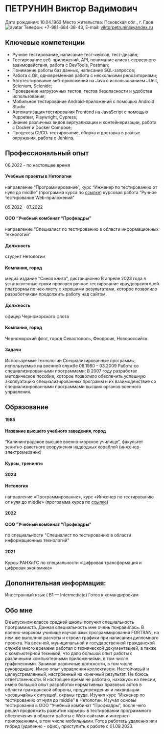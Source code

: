 # ПЕТРУНИН Виктор Вадимович
Дата рождения: 10.04.1963
Место жительства: Псковская обл., г. Гдов
![avatar](https://sun9-76.userapi.com/c9693/u126281632/-6/x_79a88f66.jpg)
Телефон: +7-981-684-38-43, E-mail: viktorpetrunin@yandex.ru

## Ключевые компетенции
- Ручное тестирование, написание тест-кейсов, тест-дизайн;
- Тестирование веб-приложений, API, понимание клиент-серверного взаимодействия, работа с DevTools, Postman;
- Понимание работы баз данных, написание SQL-запросов;
- Работа с Git, одновременная работа с несколькими репозиториями;
- Автотестирование веб-приложений на Java с использованием JUnit, Selenium, Selenide;
- Проведение нагрузочных тестов, тестов безопасности и удобства использования;
- Мобильное тестирование Android-приложений с помощью Android Studio
- Автоматизация тестирования Frontend на JavaScript с помощью Puppeteer, Playwright, Cypress;
- Знание различных видов виртуализации и контейнеризации, работа с Docker и Docker Compose;
- Процессы CI/CD: тестирование, сборка и доставка в разные окружения, работа с Jenkins.


## Профессиональный опыт
06.2022 - по настоящее время
#### Учебные проекты в Нетологии
направление “Программирование”, курс “Инженер по тестированию от нуля до middle” (программа курса по [ссылке](https://netology.ru/programs/qa))
курсовая работа “Ручное тестирование Web-приложений”

05.2022 - 07.2022
#### ООО “Учебный комбинат “Профкадры”
направление “Специалист по тестированию в области информационных технологий”

#### Должность
студент Нетологии
#### Компания, город
медиа издание "Синяя книга", дистанционно
В апреле 2023 года в установленные сроки произвел ручное тестирование краудсорсинговой платформы по чек-листу с хорошими результатами, которое позволило разработчикам продолжить работу над сайтом.

#### Должность
офицер Черноморского флота
#### Компания, город 
Черноморский флот, город Севастополь, Феодосия, Новороссийск
#### Задачи
Используемые технологии 
Специализированные программы, используемые на военной службе
08.1980 – 03.2009 
Работа со специализированными программами:
В 2007 году разработал методическое пособие, которое позволило обеспечить успешную эксплуатацию специализированных программ и их взаимодействие со специализированными программами высших органов военного управления.


## Образование
#### 1985 
#### Название высшего учебного заведения, город
“Калининградское высшее военно-морское училище”, факультет зенитно-ракетного вооружения надводных кораблей (инженер-электромеханик) 

#### Курсы, тренинги:
#### 2023
#### Нетология
направление «Программирование», курс «Инженер по тестированию от нуля до middle» (программа курса по [ссылке](https://netology.ru/programs/qa))
#### 2022
#### ООО "Учебный комбинат "Профкадры"
по специальности "Специалист по тестированию в области информационных технологий"
#### 2021
Курсы РАНХиГС по специальности «Цифровая трансформация и цифровая экономика»

## Дополнительная информация:
Иностранный язык ( B1 — Intermediate)
Готов к командировкам

## Обо мне
В выпускном классе средней школы получил специальность программиста. Данная специальность мне очень понравилась. В военно-морском училище изучал язык программирования FORTRAN, на нем же выполнял расчеты и строил графики при написании дипломного проекта.
На военной, муниципальной и государственной гражданской службе много времени работал с технической документацией, а также с компьютерной техникой, что дало большой опыт работы с различными компьютерными приложениями, в том числе графическими. Занимал различные должности, в том числе руководящие. Имею опыт управления коллективом. Настойчивый и целеустремленный, настроенный на конечный результат. Не боюсь ответственности.
В настоящее время не работаю, нахожусь на пенсии, имею большой опыт разработки нормативных правовых актов в области гражданской обороны, предупреждения и ликвидации чрезвычайных ситуаций, охраны труда. Изучил курс “Инженер по тестированию от нуля до middle” в Нетологии. Изучал основы тестирования в ООО “Учебный комбинат “Профкадры”, после чего решил продолжить развитие карьеры в тестировании программного обеспечения в области работы с Web-сайтами и интернет- приложениями, в том числе мобильными.
Готов работать удаленно или гибрид (удаленно - офис), приступить к работе с 01.09.2023.


 
